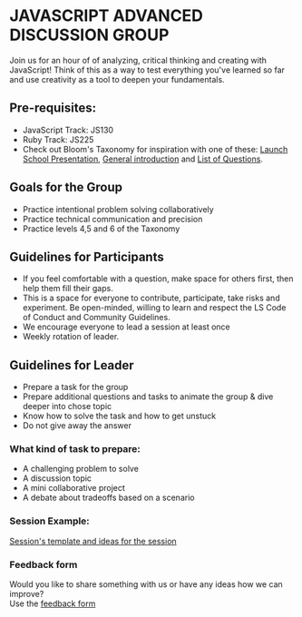 # JAVASCRIPT ADVANCED DISCUSSION GROUP
Join us for an hour of of analyzing, critical thinking and creating with JavaScript! Think of this as a way to test everything you've learned so far and use creativity as a tool to deepen your fundamentals.
## Pre-requisites:
- JavaScript Track: JS130
- Ruby Track: JS225
- Check out Bloom's Taxonomy for inspiration with one of these: [Launch School Presentation](https://www.reddit.com/r/launchschool/comments/kvf6pv/blooms_taxonomy_x_launch_school/), [General introduction](https://tophat.com/blog/blooms-taxonomy/) and [List of Questions](https://www.eoas.ubc.ca/research/cwsei/resources/Blooms-verbs-stems.htm).
## Goals for the Group
- Practice intentional problem solving collaboratively 
- Practice technical communication and precision
- Practice levels 4,5 and 6 of the Taxonomy
## Guidelines for Participants
- If you feel comfortable with a question, make space for others first, then help them fill their gaps. 
- This is a space for everyone to contribute, participate, take risks and experiment. Be open-minded, willing to learn and respect the LS Code of Conduct and Community Guidelines. 
- We encourage everyone to lead a session at least once
- Weekly rotation of leader.
## Guidelines for Leader
- Prepare a task for the group
- Prepare additional questions and tasks to animate the group & dive deeper into chose topic
- Know how to solve the task and how to get unstuck
- Do not give away the answer
### What kind of task to prepare:
- A challenging problem to solve
- A discussion topic
- A mini collaborative project
- A debate about tradeoffs based on a scenario
### Session Example:
[Session's template and ideas for the session](https://github.com/DanielCosme/Launch-School-Advanced-JavaScript-Discussion-Group/blob/main/Sample%20Questions%20and%20Example.md/)
### Feedback form 
Would you like to share something with us or have any ideas how we can improve?  
Use the [feedback form](https://docs.google.com/forms/d/e/1FAIpQLScjOpblUV44_B5rObMawzP2HttW9EuMqZYaMpM8TkzPA4AmUQ/viewform)

